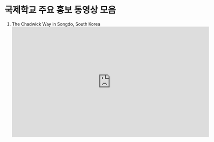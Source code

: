 
국제학교 주요 홍보 동영상 모음
==============================

1.  The Chadwick Way in Songdo, South Korea <br><iframe width=640 height=360 src="https://www.youtube.com/embed/zBeUmAeEeZE" frameborder="0" allowfullscreen></iframe>
